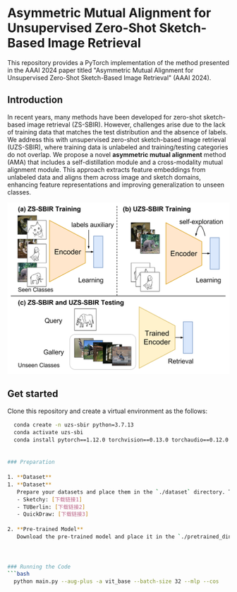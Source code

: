 # Asymmetric Mutual Alignment for Unsupervised Zero-Shot Sketch-Based Image Retrieval
This repository provides a PyTorch implementation of the method presented in the AAAI 2024 paper titled "Asymmetric Mutual Alignment for Unsupervised Zero-Shot Sketch-Based Image Retrieval" (AAAI 2024). 

## Introduction
In recent years, many methods have been developed for zero-shot sketch-based image retrieval (ZS-SBIR). However, challenges arise due to the lack of training data that matches the test distribution and the absence of labels. We address this with unsupervised zero-shot sketch-based image retrieval (UZS-SBIR), where training data is unlabeled and training/testing categories do not overlap. We propose a novel **asymmetric mutual alignment** method (AMA) that includes a self-distillation module and a cross-modality mutual alignment module. This approach extracts feature embeddings from unlabeled data and aligns them across image and sketch domains, enhancing feature representations and improving generalization to unseen classes.

![UZS-SBIR](uzs-sbir.png)


## Get started
Clone this repository and create a virtual environment as the follows:

```bash
  conda create -n uzs-sbir python=3.7.13
  conda activate uzs-sbi
  conda install pytorch==1.12.0 torchvision==0.13.0 torchaudio==0.12.0 cudatoolkit=11.3 -c pytorch -c conda-forge


### Preparation

1. **Dataset**
1. **Dataset**  
   Prepare your datasets and place them in the `./dataset` directory. The expected datasets are:
   - Sketchy: [下载链接1]
   - TUBerlin: [下载链接2]
   - QuickDraw: [下载链接3]

2. **Pre-trained Model**  
   Download the pre-trained model and place it in the `./pretrained_dino` directory: [https://dl.fbaipublicfiles.com/dino/dino_vitbase16_pretrain/dino_vitbase16_pretrain_full_checkpoint.pth]
   


### Running the Code
```bash
  python main.py --aug-plus -a vit_base --batch-size 32 --mlp --cos

